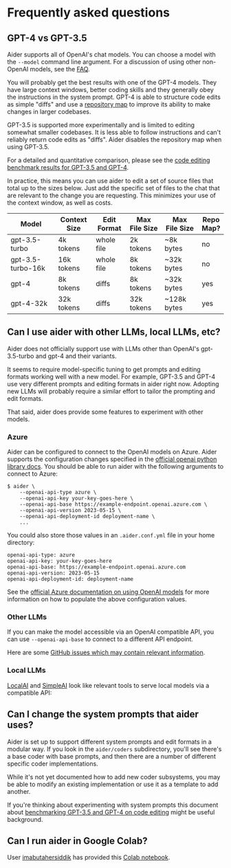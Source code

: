 
# Frequently asked questions

## GPT-4 vs GPT-3.5

Aider supports all of OpenAI's chat models.
You can choose a model with the `--model` command line argument.
For a discussion of using other non-OpenAI models, see the
[FAQ](#can-i-use-aider-with-other-llms-local-llms-etc).

You will probably get the best results with one of the GPT-4 models.
They have large context windows, better coding skills and
they generally obey the instructions in the system prompt.
GPT-4 is able to structure code edits as simple "diffs"
and use a
[repository map](https://aider.chat/docs/ctags.html)
to improve its ability to make changes in larger codebases.

GPT-3.5 is supported more experimentally
and is limited to editing somewhat smaller codebases.
It is less able to follow instructions and
can't reliably return code edits as "diffs".
Aider disables the
repository map
when using GPT-3.5.

For a detailed and quantitative comparison, please see the
[code editing benchmark results for GPT-3.5 and GPT-4](https://aider.chat/docs/benchmarks.html).

In practice, this means you can use aider to edit a set of source files
that total up to the sizes below.
Just add the specific set of files to the chat
that are relevant to the change you are requesting.
This minimizes your use of the context window, as well as costs.

| Model             | Context<br>Size | Edit<br>Format | Max<br>File Size | Max<br>File Size | Repo<br>Map? |
| ----------------- | -- | --     | -----| -- | -- |
| gpt-3.5-turbo     |  4k tokens | whole file | 2k tokens | ~8k bytes | no |
| gpt-3.5-turbo-16k | 16k tokens | whole file | 8k tokens | ~32k bytes | no |
| gpt-4             |  8k tokens | diffs | 8k tokens | ~32k bytes | yes |
| gpt-4-32k         | 32k tokens | diffs | 32k tokens  | ~128k bytes | yes |

## Can I use aider with other LLMs, local LLMs, etc?

Aider does not officially support use with LLMs other than OpenAI's gpt-3.5-turbo and gpt-4
and their variants.

It seems to require model-specific tuning to get prompts and
editing formats working well with a new model. For example, GPT-3.5 and GPT-4 use very
different prompts and editing formats in aider right now.
Adopting new LLMs will probably require a similar effort to tailor the
prompting and edit formats.

That said, aider does provide some features to experiment with other models.

### Azure

Aider can be configured to connect to the OpenAI models on Azure.
Aider supports the configuration changes specified in the
[official openai python library docs](https://github.com/openai/openai-python#microsoft-azure-endpoints).
You should be able to run aider with the following arguments to connect to Azure:

```
$ aider \
    --openai-api-type azure \
    --openai-api-key your-key-goes-here \
    --openai-api-base https://example-endpoint.openai.azure.com \
    --openai-api-version 2023-05-15 \
    --openai-api-deployment-id deployment-name \
    ...
```

You could also store those values in an `.aider.conf.yml` file in your home directory:

```
openai-api-type: azure
openai-api-key: your-key-goes-here
openai-api-base: https://example-endpoint.openai.azure.com
openai-api-version: 2023-05-15
openai-api-deployment-id: deployment-name
```

See the
[official Azure documentation on using OpenAI models](https://learn.microsoft.com/en-us/azure/cognitive-services/openai/chatgpt-quickstart?tabs=command-line&pivots=programming-language-python)
for more information on how to populate the above configuration values.

### Other LLMs

If you can make the model accessible via an OpenAI compatible API,
you can use `--openai-api-base` to connect to a different API endpoint.

Here are some
[GitHub issues which may contain relevant information](https://github.com/paul-gauthier/aider/issues?q=is%3Aissue+%22openai-api-base%22+).

### Local LLMs

[LocalAI](https://github.com/go-skynet/LocalAI)
and
[SimpleAI](https://github.com/lhenault/simpleAI)
look like relevant tools to serve local models via a compatible API:


## Can I change the system prompts that aider uses?

Aider is set up to support different system prompts and edit formats
in a modular way. If you look in the `aider/coders` subdirectory, you'll
see there's a base coder with base prompts, and then there are
a number of
different specific coder implementations.

While it's not yet documented how to add new coder subsystems, you may be able
to modify an existing implementation or use it as a template to add another.

If you're thinking about experimenting with system prompts
this document about
[benchmarking GPT-3.5 and GPT-4 on code editing](https://aider.chat/docs/benchmarks.html)
might be useful background.

## Can I run aider in Google Colab?

User [imabutahersiddik](https://github.com/imabutahersiddik)
has provided this
[Colab notebook](https://colab.research.google.com/drive/1J9XynhrCqekPL5PR6olHP6eE--rnnjS9?usp=sharing).
